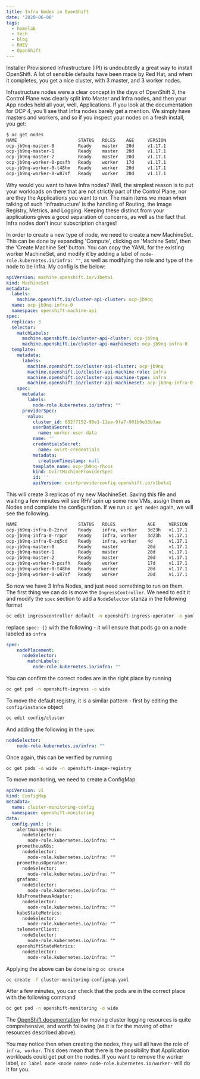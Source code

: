 ```yaml
---
title: Infra Nodes in OpenShift
date: '2020-06-08'
tags:
  - homelab
  - tech
  - blog
  - RHEV
  - OpenShift
---
```

Installer Provisioned Infrastructure (IPI) is undoubtedly a great way to install OpenShift. A lot of sensible defaults have been made by Red Hat, and when it completes, you get a nice cluster, with 3 master, and 3 worker nodes.

Infrastructure nodes were a clear concept in the days of OpenShift 3, the Control Plane was clearly split into Master and Infra nodes, and then your App nodes held all your, well, Applications. If you look at the documentation for OCP 4, you'll see that Infra nodes barely get a mention. We simply have masters and workers, and so if you inspect your nodes on a fresh install, you get:

```bash
$ oc get nodes
NAME                       STATUS   ROLES    AGE     VERSION
ocp-jb9nq-master-0         Ready    master   20d     v1.17.1
ocp-jb9nq-master-1         Ready    master   20d     v1.17.1
ocp-jb9nq-master-2         Ready    master   20d     v1.17.1
ocp-jb9nq-worker-0-pxsfh   Ready    worker   17d     v1.17.1
ocp-jb9nq-worker-0-t48hm   Ready    worker   20d     v1.17.1
ocp-jb9nq-worker-0-w87sf   Ready    worker   20d     v1.17.1
```

Why would you want to have Infra nodes? Well, the simplest reason is to put your workloads on there that are not strictly part of the Control Plane, nor are they the Applications you want to run. The main items we mean when talking of such 'Infrastructure' is the handling of Routing, the Image Registry, Metrics, and Logging. Keeping these distinct from your applications gives a good separation of concerns, as well as the fact that Infra nodes don't incur subscription charges!

In order to create a new type of node, we need to create a new MachineSet. This can be done by expanding 'Compute', clicking on 'Machine Sets', then the 'Create Machine Set' button. You can copy the YAML for the existing worker MachineSet, and modify it by adding a label of `node-role.kubernetes.io/infra: ""`, as well as modifying the role and type of the node to be infra. My config is the below:

```yaml
apiVersion: machine.openshift.io/v1beta1
kind: MachineSet
metadata:
  labels:
    machine.openshift.io/cluster-api-cluster: ocp-jb9nq 
  name: ocp-jb9nq-infra-0
  namespace: openshift-machine-api
spec:
  replicas: 3
  selector:
    matchLabels:
      machine.openshift.io/cluster-api-cluster: ocp-jb9nq 
      machine.openshift.io/cluster-api-machineset: ocp-jb9nq-infra-0
  template:
    metadata:
      labels:
        machine.openshift.io/cluster-api-cluster: ocp-jb9nq 
        machine.openshift.io/cluster-api-machine-role: infra 
        machine.openshift.io/cluster-api-machine-type: infra 
        machine.openshift.io/cluster-api-machineset: ocp-jb9nq-infra-0 
    spec:
      metadata:
        labels:
          node-role.kubernetes.io/infra: "" 
      providerSpec:
        value:
          cluster_id: 652f7152-98e1-11ea-9fa7-901b0e33b3aa
          userDataSecret:
            name: worker-user-data
          name: ''
          credentialsSecret:
            name: ovirt-credentials
          metadata:
            creationTimestamp: null
          template_name: ocp-jb9nq-rhcos
          kind: OvirtMachineProviderSpec
          id: ''
          apiVersion: ovirtproviderconfig.openshift.io/v1beta1
```

This will create 3 replicas of my new MachineSet. Saving this file and waiting a few minutes will see RHV spin up some new VMs, assign them as Nodes and complete the configuration. If we run `oc get nodes` again, we will see the following.

```bash
NAME                       STATUS   ROLES            AGE     VERSION
ocp-jb9nq-infra-0-2zrvd    Ready    infra, worker    3d23h   v1.17.1
ocp-jb9nq-infra-0-rrppr    Ready    infra, worker    3d23h   v1.17.1
ocp-jb9nq-infra-0-zq5cd    Ready    infra, worker    4d      v1.17.1
ocp-jb9nq-master-0         Ready    master           20d     v1.17.1
ocp-jb9nq-master-1         Ready    master           20d     v1.17.1
ocp-jb9nq-master-2         Ready    master           20d     v1.17.1
ocp-jb9nq-worker-0-pxsfh   Ready    worker           17d     v1.17.1
ocp-jb9nq-worker-0-t48hm   Ready    worker           20d     v1.17.1
ocp-jb9nq-worker-0-w87sf   Ready    worker           20d     v1.17.1
```

So now we have 3 Infra Nodes, and just need something to run on them. The first thing we can do is move the `IngressController`. We need to edit it and modify the `spec` section to add a `NodeSelector` stanza in the following format

```bash
oc edit ingresscontroller default -n openshift-ingress-operator -o yaml
```

replace `spec: {}` with the following - it will ensure that pods go on a node labeled as `infra`

```yaml
spec:
    nodePlacement:
      nodeSelector:
        matchLabels:
          node-role.kubernetes.io/infra: ""
```

You can confirm the correct nodes are in the right place by running

```bash
oc get pod -n openshift-ingress -o wide
```

To move the default registry, it is a similar pattern - first by editing the `config/instance` object

```bash
oc edit config/cluster
```

And adding the following in the `spec`

```yaml
nodeSelector:
    node-role.kubernetes.io/infra: ""
```

Once again, this can be verified by running

```bash
oc get pods -o wide -n openshift-image-registry
```

To move monitoring, we need to create a ConfigMap

```yaml
apiVersion: v1
kind: ConfigMap
metadata:
  name: cluster-monitoring-config
  namespace: openshift-monitoring
data:
  config.yaml: |+
    alertmanagerMain:
      nodeSelector:
        node-role.kubernetes.io/infra: ""
    prometheusK8s:
      nodeSelector:
        node-role.kubernetes.io/infra: ""
    prometheusOperator:
      nodeSelector:
        node-role.kubernetes.io/infra: ""
    grafana:
      nodeSelector:
        node-role.kubernetes.io/infra: ""
    k8sPrometheusAdapter:
      nodeSelector:
        node-role.kubernetes.io/infra: ""
    kubeStateMetrics:
      nodeSelector:
        node-role.kubernetes.io/infra: ""
    telemeterClient:
      nodeSelector:
        node-role.kubernetes.io/infra: ""
    openshiftStateMetrics:
      nodeSelector:
        node-role.kubernetes.io/infra: ""
```

Applying the above can be done ising `oc create`

```bash
oc create -f cluster-monitoring-configmap.yaml
```

After a few minutes, you can check that the pods are in the correct place with the following command

```bash
oc get pod -n openshift-monitoring -o wide
```

The [OpenShift documentation](https://docs.openshift.com/container-platform/4.4/machine_management/creating-infrastructure-machinesets.html#infrastructure-moving-logging_creating-infrastructure-machinesets) for moving cluster logging resources is quite comprehensive, and worth following (as it is for the moving of other resources described above).

You may notice then when creating the nodes, they will all have the role of `infra, worker`. This does mean that there is the possibility that Application workloads could get put on the nodes. If you want to remove the worker label, `oc label node <node name> node-role.kubernetes.io/worker-` will do it for you.
